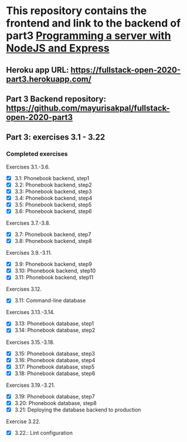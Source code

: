 # This repository contains the frontend and link to the backend of part3 [Programming a server with NodeJS and Express](https://fullstackopen.com/en/part3)

## Heroku app URL: https://fullstack-open-2020-part3.herokuapp.com/

## Part 3 Backend repository: https://github.com/mayurisakpal/fullstack-open-2020-part3

## Part 3: exercises 3.1 - 3.22

### Completed exercises

Exercises 3.1.-3.6.

- [x] 3.1: Phonebook backend, step1
- [x] 3.2: Phonebook backend, step2
- [x] 3.3: Phonebook backend, step3
- [x] 3.4: Phonebook backend, step4
- [x] 3.5: Phonebook backend, step5
- [x] 3.6: Phonebook backend, step6

Exercises 3.7.-3.8.

- [x] 3.7: Phonebook backend, step7
- [x] 3.8: Phonebook backend, step8

Exercises 3.9.-3.11.

- [x] 3.9: Phonebook backend, step9
- [x] 3.10: Phonebook backend, step10
- [x] 3.11: Phonebook backend, step11

Exercises 3.12.

- [x] 3.11: Command-line database

Exercises 3.13.-3.14.

- [x] 3.13: Phonebook database, step1
- [x] 3.14: Phonebook database, step2

Exercises 3.15.-3.18.

- [x] 3.15: Phonebook database, step3
- [x] 3.16: Phonebook database, step4
- [x] 3.17: Phonebook database, step5
- [x] 3.18: Phonebook database, step6

Exercises 3.19.-3.21.

- [x] 3.19: Phonebook database, step7
- [x] 3.20: Phonebook database, step8
- [x] 3.21: Deploying the database backend to production

Exercise 3.22.

- [x] 3.22.: Lint configuration
